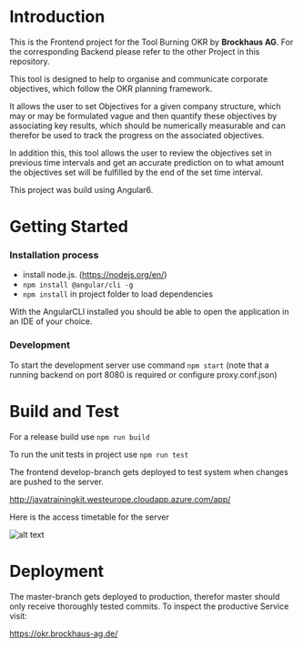 # Introduction 
This is the Frontend project for the Tool Burning OKR by **Brockhaus AG**.
For the corresponding Backend please refer to the other Project in this repository.

This tool is designed to help to organise and communicate corporate objectives, which follow the OKR planning framework.

It allows the user to set Objectives for a given company structure, which may or may be formulated vague and then quantify 
these objectives by associating key results, which should be numerically measurable and can therefor be used to track the 
progress on the associated objectives.

In addition this, this tool allows the user to review the objectives set in previous time intervals and get an accurate prediction 
on to what amount the objectives set will be fulfilled by the end of the set time interval. 

This project was build using Angular6.

# Getting Started
### Installation process

- install node.js. (https://nodejs.org/en/)
- `npm install @angular/cli -g`
- `npm install` in project folder to load dependencies

With the AngularCLI installed you should be able to open the application in an IDE of your choice.

### Development

To start the development server use command `npm start` (note that a running backend on port 8080 is required or configure proxy.conf.json)

# Build and Test
For a release build use `npm run build`

To run the unit tests in project use `npm run test`

The frontend develop-branch gets deployed to test system when changes are pushed to the server.

http://javatrainingkit.westeurope.cloudapp.azure.com/app/

Here is the access timetable for the server 

![alt text](zeitplan_azure_vm.png)

# Deployment 
The master-branch gets deployed to production, therefor master should only receive thoroughly tested commits.
To inspect the productive Service visit:

https://okr.brockhaus-ag.de/


